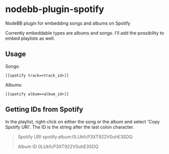 nodebb-plugin-spotify
=====================

NodeBB plugin for embedding songs and albums on Spotify

Currently embeddable types are albums and songs. I'll add the possibility to embed playlists as well.

Usage
---

Songs:
```
[[spotify track=<track_id>]]
```

Albums:
```
[[spotify album=<album_id>]]
```

Getting IDs from Spotify
---

In the playlist, right-click on either the song or the album and select 'Copy Spotify URI'. The ID is the string after the last colon character.

> Spotify URI
> spotify:album:0LUkfcP3XT922V0uhE3SDQ
>
> Album ID
> 0LUkfcP3XT922V0uhE3SDQ
